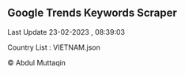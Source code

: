 

## Google Trends Keywords Scraper 
 
Last Update 23-02-2023 , 08:39:03

Country List :
VIETNAM.json



© Abdul Muttaqin 
